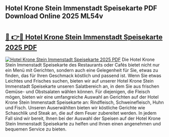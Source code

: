 ## Hotel Krone Stein Immenstadt Speisekarte PDF Download Online 2025 ML54v

# <h2><a href="http://gccqsz.nevu.top/?p=Hotel+Krone+Stein+Immenstadt+Speisekarte">🔗 👉🔴 Hotel Krone Stein Immenstadt Speisekarte 2025 PDF</a></h2>

[![Hotel Krone Stein Immenstadt Speisekarte 2025 PDF](https://i.imgur.com/dBaPXMq.png)](http://gccqsz.nevu.top/?p=Hotel+Krone+Stein+Immenstadt+Speisekarte)
Die Hotel Krone Stein Immenstadt Speisekarte des Restaurants oder Cafés bietet nicht nur ein Menü mit Gerichten, sondern auch eine Gelegenheit für Sie, etwas zu finden, das für Ihren Geschmack köstlich und passend ist. Wenn Sie etwas Leichtes und Frisches suchen, bieten wir auf unserer Hotel Krone Stein Immenstadt Speisekarte unseren Salatbereich an, in dem Sie aus frischen Gemüse- und Obstsalaten wählen können. Für diejenigen, die Fleisch mögen, bieten wir eine umfangreiche Auswahl an Gerichten auf der Hotel Krone Stein Immenstadt Speisekarte an: Rindfleisch, Schweinefleisch, Huhn und Fisch. Unseren Auserwählten bieten wir köstliche Gerichte wie Schaschlik und Steak an, die auf dem Feuer zubereitet werden. In jedem Fall sind wir bereit, Ihnen bei der Auswahl der Speisen auf der Hotel Krone Stein Immenstadt Speisekarte zu helfen und Ihnen einen angenehmen und bequemen Service zu bieten.
